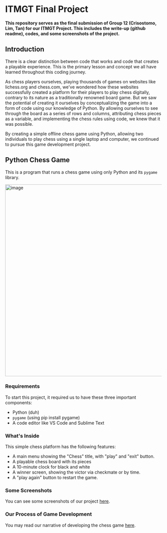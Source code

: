 # ITMGT Final Project 
**This repository serves as the final submission of Group 12 (Crisostomo, Lim, Tan) for our ITMGT Project. This includes the write-up (github readme), codes, and some screenshots of the project.**

## Introduction
There is a clear distinction between code that works and code that creates a playable experience. This is the primary lesson and concept we all have learned throughout this coding journey. 

As chess players ourselves, playing thousands of games on websites like lichess.org and chess.com, we've wondered how these websites successfully created a platform for their players to play chess digitally, contrary to its nature as a traditionally renowned board game. But we saw the potential of creating it ourselves by conceptualizing the game into a form of code using our knowledge of Python. By allowing ourselves to see through the board as a series of rows and columns, attributing chess pieces as a variable, and implementing the chess rules using code, we knew that it was possible. 

By creating a simple offline chess game using Python, allowing two individuals to play chess using a single laptop and computer, we continued to pursue this game development project. 

## Python Chess Game
This is a program that runs a chess game using only Python and its `pygame` library.

<img width="589" height="615" alt="image" src="https://github.com/user-attachments/assets/cbfeefa1-e560-493f-8433-2888a081ee58" />

### Requirements
To start this project, it required us to have these three important components:
* Python (duh)
* `pygame` (using pip install pygame)
* A code editor like VS Code and Sublime Text

### What's Inside
This simple chess platform has the following features:
* A main menu showing the "Chess" title, with "play" and "exit" button.
* A playable chess board with its pieces
* A 10-minute clock for black and white
* A winner screen, showing the victor via checkmate or by time.
* A "play again" button to restart the game.

### Some Screenshots
You can see some screenshots of our project [here](https://github.com/wanjieeee/ITMGT-Final-Project/blob/main/screenshots.md).

### Our Process of Game Development
You may read our narrative of developing the chess game [here](https://github.com/wanjieeee/ITMGT-Final-Project/blob/main/game_developmet.md).



